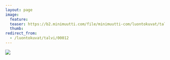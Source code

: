 ```yaml
---
layout: page
image:
  feature:
  teaser: https://b2.minimuutti.com/file/minimuutti-com/luontokuvat/talvi/IMG30070-245px.jpg
  thumb:
redirect_from:
  - /luontokuvat/talvi/00012
---
```


[![](https://b2.minimuutti.com/file/minimuutti-com/luontokuvat/talvi/IMG30070-800px.jpg)](https://dl.dropboxusercontent.com/sh/ea1wtnz7z734o12/AADEwe3DUEoZnG44Svt_sENWa/luontokuvat/talvi/IMG30070.jpg)
